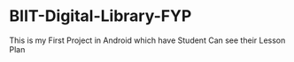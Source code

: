# BIIT-Digital-Library-FYP
This is my First Project in Android which have Student Can see their Lesson Plan 
